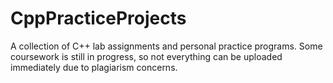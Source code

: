 # CppPracticeProjects
A collection of C++ lab assignments and personal practice programs. Some coursework is still in progress, so not everything can be uploaded immediately due to plagiarism concerns.
